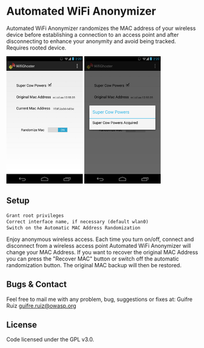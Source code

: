 Automated WiFi Anonymizer
=========================

Automated WiFi Anonymizer randomizes the MAC address of your wireless device before establishing a connection to an access point and after disconnecting to enhance your anonymity and avoid being tracked. Requires rooted device.

![Automated WiFi Anonymizer](resources/awa1_small.png)
![Automated WiFi Anonymizer](resources/awa2_small.png)


Setup
-----
    Grant root privileges
    Correct interface name, if necessary (default wlan0)
    Switch on the Automatic MAC Address Randomization


Enjoy anonymous wireless access. Each time you turn on/off, connect and disconnect from a wireless access point Automated WiFi Anonymizer will change your MAC Address.
If you want to recover the original MAC Address you can press the "Recover MAC" button or switch off the automatic randomization button. The original MAC backup will then be restored.

Bugs & Contact
-----
Feel free to mail me with any problem, bug, suggestions or fixes at:
Guifre Ruiz <guifre.ruiz@owasp.org>

License
-------
Code licensed under the GPL v3.0.
